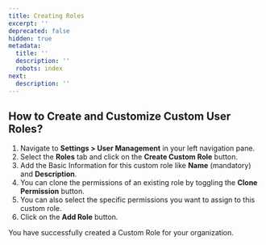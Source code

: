 ```yaml
---
title: Creating Roles
excerpt: ''
deprecated: false
hidden: true
metadata:
  title: ''
  description: ''
  robots: index
next:
  description: ''
---
```

## How to Create and Customize Custom User Roles?

1. Navigate to **Settings > User Management** in your left navigation pane.
2. Select the **Roles** tab and click on the **Create Custom Role** button.
3. Add the Basic Information for this custom role like **Name** (mandatory) and **Description**. 
4. You can clone the permissions of an existing role by toggling the **Clone Permission** button.
5. You can also select the specific permissions you want to assign to this custom role. 
6. Click on the **Add Role** button.

You have successfully created a Custom Role for your organization.